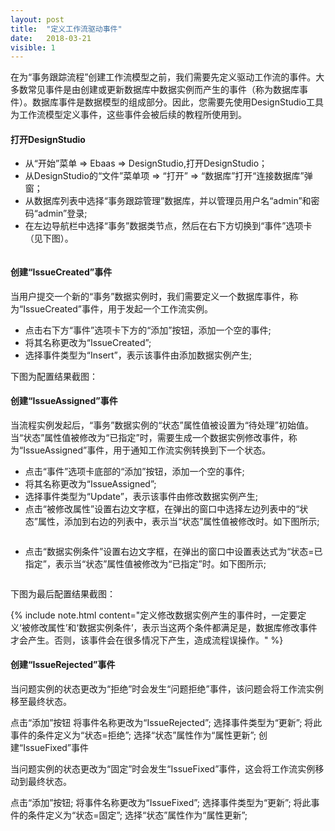 ```yaml
---
layout: post
title:  "定义工作流驱动事件"
date:   2018-03-21
visible: 1
---
```


在为“事务跟踪流程”创建工作流模型之前，我们需要先定义驱动工作流的事件。大多数常见事件是由创建或更新数据库中数据实例而产生的事件（称为数据库事件）。数据库事件是数据模型的组成部分。因此，您需要先使用DesignStudio工具为工作流模型定义事件，这些事件会被后续的教程所使用到。

#### 打开DesignStudio

* 从“开始”菜单 => Ebaas => DesignStudio,打开DesignStudio；
* 从DesignStudio的“文件”菜单项 => “打开” => “数据库”打开“连接数据库”弹窗；
* 从数据库列表中选择“事务跟踪管理”数据库，并以管理员用户名“admin”和密码“admin”登录;
* 在左边导航栏中选择“事务”数据类节点，然后在右下方切换到“事件”选项卡 （见下图）。

<img src="{{'/assets/img/2018-3-21-定义数据库事件.png' | prepend: site.baseurl }}" alt="">

#### 创建“IssueCreated”事件

当用户提交一个新的“事务”数据实例时，我们需要定义一个数据库事件，称为“IssueCreated”事件，用于发起一个工作流实例。

* 点击右下方“事件”选项卡下方的“添加”按钮，添加一个空的事件;
* 将其名称更改为“IssueCreated”;
* 选择事件类型为“Insert”，表示该事件由添加数据实例产生;

下图为配置结果截图：
<img src="{{'/assets/img/2018-3-21-定义IssureCreated事件.png' | prepend: site.baseurl }}" alt="">

#### 创建“IssueAssigned”事件

当流程实例发起后，“事务”数据实例的“状态”属性值被设置为“待处理”初始值。当“状态”属性值被修改为“已指定”时，需要生成一个数据实例修改事件，称为“IssueAssigned”事件，用于通知工作流实例转换到下一个状态。

* 点击“事件”选项卡底部的“添加”按钮，添加一个空的事件;
* 将其名称更改为“IssueAssigned”;
* 选择事件类型为“Update”，表示该事件由修改数据实例产生;
* 点击“被修改属性”设置右边文字框，在弹出的窗口中选择左边列表中的“状态”属性，添加到右边的列表中，表示当“状态”属性值被修改时。如下图所示;

<img src="{{'/assets/img/2018-3-21-定义IssueAssigned修改属性.png' | prepend: site.baseurl }}" alt="">

* 点击“数据实例条件”设置右边文字框，在弹出的窗口中设置表达式为“状态=已指定”，表示当“状态”属性值被修改为“已指定”时。如下图所示;

<img src="{{'/assets/img/2018-3-21-定义IssueAssigned数据条件.png' | prepend: site.baseurl }}" alt="">

下图为最后配置结果截图：
<img src="{{'/assets/img/2018-3-21-定义IssueAssigned事件.png' | prepend: site.baseurl }}" alt="">

{% include note.html content="定义修改数据实例产生的事件时，一定要定义‘被修改属性’和‘数据实例条件’，表示当这两个条件都满足是，数据库修改事件才会产生。否则，该事件会在很多情况下产生，造成流程误操作。" %}

#### 创建“IssueRejected”事件

当问题实例的状态更改为“拒绝”时会发生“问题拒绝”事件，该问题会将工作流实例移至最终状态。

点击“添加”按钮
将事件名称更改为“IssueRejected”;
选择事件类型为“更新”;
将此事件的条件定义为“状态=拒绝”;
选择“状态”属性作为“属性更新”;
创建“IssueFixed”事件

当问题实例的状态更改为“固定”时会发生“IssueFixed”事件，这会将工作流实例移动到最终状态。

点击“添加”按钮;
将事件名称更改为“IssueFixed”;
选择事件类型为“更新”;
将此事件的条件定义为“状态=固定”;
选择“状态”属性作为“属性更新”;
